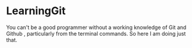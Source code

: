 # LearningGit
You can't be a good programmer without a working knowledge of Git and Github , particularly from the terminal commands. So here I am doing just that.
